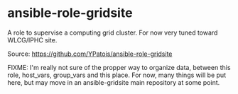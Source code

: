 # ansible-role-gridsite
A role to supervise a computing grid cluster. For now very tuned toward WLCG/IPHC site.

Source: https://github.com/YPatois/ansible-role-gridsite

FIXME: I'm really not sure of the propper way to organize data, between this role, host_vars, group_vars and this place.
For now, many things will be put here, but may move in an ansible-gridsite main repository at some point.
